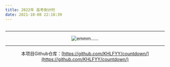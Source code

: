 ```yaml
---
title: 2022年 高考倒计时
date: 2021-10-08 22:18:39
---
```


<body>
  <p><div align=center><h2 class="count"></h2>
  <script>
      window.onload = function () {
          countDown();
          function addZero(i) {
              return i < 10 ? "0" + i: i + "";
          }
          function countDown() {
              var nowtime = new Date();
              var endtime = new Date("2022/06/07,05:00:00");
              var lefttime = parseInt((endtime.getTime() - nowtime.getTime()) / 1000);
              var d = parseInt(lefttime / (24*60*60))
              var h = parseInt(lefttime / (60 * 60) % 24);
              var m = parseInt(lefttime / 60 % 60);
              var s = parseInt(lefttime % 60);
              d = addZero(d)
              h = addZero(h);
              m = addZero(m);
              s = addZero(s);
              document.querySelector(".count").innerHTML = `${d}天 ${h} 时 ${m} 分 ${s} 秒`;
              if (lefttime <= 0) {
                  document.querySelector(".count").innerHTML = "2022年高考已开始";
                  return;
              }
              setTimeout(countDown, 1000);
            }
        }
    </script>
</body>

---

![emmm……](https://pic.imgdb.cn/item/616056592ab3f51d913823dd.png)

---

本项目Github仓库：[https://github.com/KHLFYY/countdown/](https://github.com/KHLFYY/countdown/)
